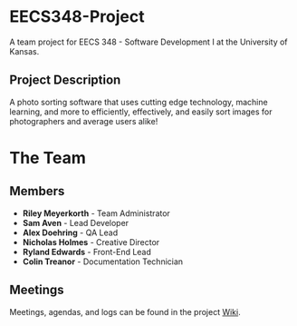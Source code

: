 # EECS348-Project
A team project for EECS 348 - Software Development I at the University of Kansas.

## Project Description
A photo sorting software that uses cutting edge technology, machine learning, and more to efficiently, effectively, and easily sort images for photographers and average users alike!

# The Team
## Members
* **Riley Meyerkorth** - Team Administrator
* **Sam Aven** - Lead Developer
* **Alex Doehring** - QA Lead
* **Nicholas Holmes** - Creative Director
* **Ryland Edwards** - Front-End Lead
* **Colin Treanor** - Documentation Technician

## Meetings
Meetings, agendas, and logs can be found in the project [Wiki](https://github.com/m-riley04/EECS348-Project/wiki).
